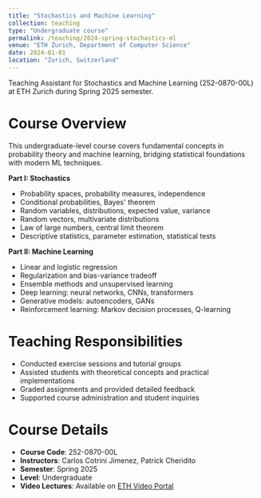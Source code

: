```yaml
---
title: "Stochastics and Machine Learning"
collection: teaching
type: "Undergraduate course"
permalink: /teaching/2024-spring-stochastics-ml
venue: "ETH Zurich, Department of Computer Science"
date: 2024-01-01
location: "Zurich, Switzerland"
---
```


Teaching Assistant for Stochastics and Machine Learning (252-0870-00L) at ETH Zurich during Spring 2025 semester.

Course Overview
======

This undergraduate-level course covers fundamental concepts in probability theory and machine learning, bridging statistical foundations with modern ML techniques.

**Part I: Stochastics**
* Probability spaces, probability measures, independence
* Conditional probabilities, Bayes' theorem
* Random variables, distributions, expected value, variance
* Random vectors, multivariate distributions
* Law of large numbers, central limit theorem
* Descriptive statistics, parameter estimation, statistical tests

**Part II: Machine Learning**
* Linear and logistic regression
* Regularization and bias-variance tradeoff
* Ensemble methods and unsupervised learning
* Deep learning: neural networks, CNNs, transformers
* Generative models: autoencoders, GANs
* Reinforcement learning: Markov decision processes, Q-learning

Teaching Responsibilities
======

* Conducted exercise sessions and tutorial groups
* Assisted students with theoretical concepts and practical implementations
* Graded assignments and provided detailed feedback
* Supported course administration and student inquiries

Course Details
======

* **Course Code**: 252-0870-00L
* **Instructors**: Carlos Cotrini Jimenez, Patrick Cheridito
* **Semester**: Spring 2025
* **Level**: Undergraduate
* **Video Lectures**: Available on [ETH Video Portal](https://video.ethz.ch/lectures/d-infk/2024/spring/252-0870-00L)
